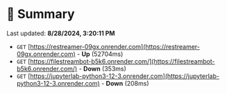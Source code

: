 # 📖 Summary
Last updated: **8/28/2024, 3:20:11 PM**

- `GET` [https://restreamer-09gx.onrender.com](https://restreamer-09gx.onrender.com) - **Up** (52704ms)
- `GET` [https://filestreambot-b5k6.onrender.com/](https://filestreambot-b5k6.onrender.com/) - **Down** (353ms)
- `GET` [https://jupyterlab-python3-12-3.onrender.com](https://jupyterlab-python3-12-3.onrender.com) - **Down** (208ms)
